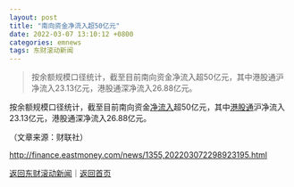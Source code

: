 ```yaml
---
layout: post
title: "南向资金净流入超50亿元"
date: 2022-03-07 13:10:12 +0800
categories: emnews
tags: 东财滚动新闻
---
```

> 按余额规模口径统计，截至目前南向资金净流入超50亿元，其中港股通沪净流入23.13亿元，港股通深净流入26.88亿元。

<p>按余额规模口径统计，截至目前南向资金<span id="Info.313"><a href="http://data.eastmoney.com/zjlx/" class="infokey">净流入</a></span>超50亿元，其中<span id="Info.3317"><a href="http://data.eastmoney.com/hsgt/index.html" class="infokey">港股通</a></span>沪净流入23.13亿元，港股通深净流入26.88亿元。</p><p class="em_media">（文章来源：财联社）</p>

<http://finance.eastmoney.com/news/1355,202203072298923195.html>

[返回东财滚动新闻](//finews.withounder.com/emnews/)｜[返回首页](//finews.withounder.com/)